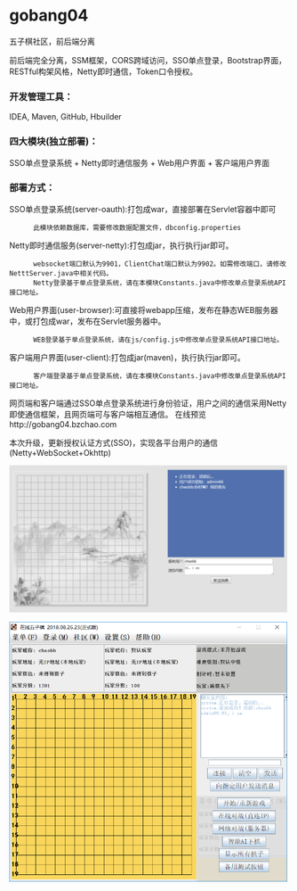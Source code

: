# gobang04
五子棋社区，前后端分离

前后端完全分离，SSM框架，CORS跨域访问，SSO单点登录，Bootstrap界面，RESTful构架风格，Netty即时通信，Token口令授权。

### 开发管理工具：
  IDEA, Maven, GitHub, Hbuilder
  
### 四大模块(独立部署)：
  SSO单点登录系统 + Netty即时通信服务 + Web用户界面 + 客户端用户界面

### 部署方式：
   SSO单点登录系统(server-oauth):打包成war，直接部署在Servlet容器中即可
   
          此模块依赖数据库，需要修改数据配置文件，dbconfig.properties
          
   Netty即时通信服务(server-netty):打包成jar，执行执行jar即可。
   
          websocket端口默认为9901，ClientChat端口默认为9902。如需修改端口，请修改NetttServer.java中相关代码。
          Netty登录基于单点登录系统，请在本模块Constants.java中修改单点登录系统API接口地址。
          
   Web用户界面(user-browser):可直接将webapp压缩，发布在静态WEB服务器中，或打包成war，发布在Servlet服务器中。
   
          WEB登录基于单点登录系统，请在js/config.js中修改单点登录系统API接口地址。
          
   客户端用户界面(user-client):打包成jar(maven)，执行执行jar即可。
   
          客户端登录基于单点登录系统，请在本模块Constants.java中修改单点登录系统API接口地址。
   
   
网页端和客户端通过SSO单点登录系统进行身份验证，用户之间的通信采用Netty即使通信框架，且网页端可与客户端相互通信。
在线预览http://gobang04.bzchao.com

本次升级，更新授权认证方式(SSO)，实现各平台用户的通信(Netty+WebSocket+Okhttp)


<img src="https://github.com/bzsome/gobang04/blob/master/doc/browser-message.png?raw=true" width="500"></img>

<img src="https://github.com/bzsome/gobang04/blob/master/doc/client.png?raw=true" width="500"></img>
